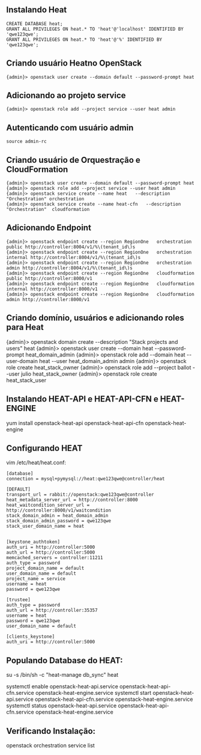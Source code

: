 ## Instalando Heat
```
CREATE DATABASE heat;
GRANT ALL PRIVILEGES ON heat.* TO 'heat'@'localhost' IDENTIFIED BY 'qwe123qwe';
GRANT ALL PRIVILEGES ON heat.* TO 'heat'@'%' IDENTIFIED BY 'qwe123qwe';
```
## Criando usuário Heatno OpenStack
```
{admin}> openstack user create --domain default --password-prompt heat
```

## Adicionando ao projeto service
```
{admin}> openstack role add --project service --user heat admin
```
## Autenticando com usuário admin
```
source admin-rc 
```

## Criando usuário de Orquestração e CloudFormation
```
{admin}> openstack user create --domain default --password-prompt heat
{admin}> openstack role add --project service --user heat admin
{admin}> openstack service create --name heat   --description "Orchestration" orchestration
{admin}> openstack service create --name heat-cfn   --description "Orchestration"  cloudformation
```
## Adicionando Endpoint
```
{admin}> openstack endpoint create --region RegionOne   orchestration public http://controller:8004/v1/%\(tenant_id\)s
{admin}> openstack endpoint create --region RegionOne   orchestration internal http://controller:8004/v1/%\(tenant_id\)s
{admin}> openstack endpoint create --region RegionOne   orchestration admin http://controller:8004/v1/%\(tenant_id\)s
{admin}> openstack endpoint create --region RegionOne   cloudformation public http://controller:8000/v1
{admin}> openstack endpoint create --region RegionOne   cloudformation internal http://controller:8000/v1
{admin}> openstack endpoint create --region RegionOne   cloudformation admin http://controller:8000/v1
```

## Criando domínio, usuários e adicionando roles para Heat
{admin}> openstack domain create --description "Stack projects and users" heat
{admin}> openstack user create --domain heat --password-prompt heat_domain_admin
{admin}> openstack role add --domain heat --user-domain heat --user heat_domain_admin admin
{admin}> openstack role create heat_stack_owner
{admin}> openstack role add --project ballot --user julio heat_stack_owner
{admin}> openstack role create heat_stack_user
 
## Instalando HEAT-API e HEAT-API-CFN e HEAT-ENGINE
yum install openstack-heat-api openstack-heat-api-cfn   openstack-heat-engine

## Configurando HEAT
vim /etc/heat/heat.conf:
```
[database]
connection = mysql+pymysql://heat:qwe123qwe@controller/heat

[DEFAULT]
transport_url = rabbit://openstack:qwe123qwe@controller
heat_metadata_server_url = http://controller:8000
heat_waitcondition_server_url = http://controller:8000/v1/waitcondition
stack_domain_admin = heat_domain_admin
stack_domain_admin_password = qwe123qwe
stack_user_domain_name = heat


[keystone_authtoken]
auth_uri = http://controller:5000
auth_url = http://controller:5000
memcached_servers = controller:11211
auth_type = password
project_domain_name = default
user_domain_name = default
project_name = service
username = heat
password = qwe123qwe

[trustee]
auth_type = password
auth_url = http://controller:35357
username = heat
password = qwe123qwe
user_domain_name = default

[clients_keystone]
auth_uri = http://controller:5000

```
## Populando Database do HEAT:
su -s /bin/sh -c "heat-manage db_sync" heat

systemctl enable openstack-heat-api.service   openstack-heat-api-cfn.service openstack-heat-engine.service
systemctl start openstack-heat-api.service   openstack-heat-api-cfn.service openstack-heat-engine.service
systemctl status openstack-heat-api.service   openstack-heat-api-cfn.service openstack-heat-engine.service

## Verificando Instalação:

openstack orchestration service list



